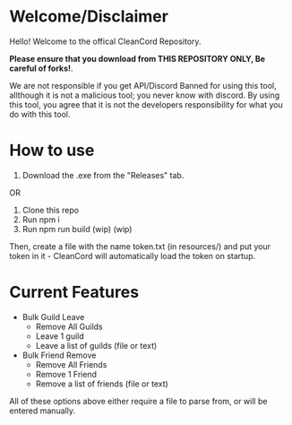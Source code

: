 # Welcome/Disclaimer

Hello! Welcome to the offical CleanCord Repository. 

**Please ensure that you download from THIS REPOSITORY ONLY, Be careful of forks!**.

We are not responsible if you get API/Discord Banned for using this tool, allthough it is not a malicious tool; you never know with discord.
By using this tool, you agree that it is not the developers responsibility for what you do with this tool.

# How to use
1. Download the .exe from the "Releases" tab.

OR

1. Clone this repo
2. Run npm i 
3. Run npm run build (wip) (wip)

Then, create a file with the name token.txt (in resources/) and put your token in it - CleanCord will automatically load the token on startup.

# Current Features

- Bulk Guild Leave
    - Remove All Guilds 
    - Leave 1 guild
    - Leave a list of guilds (file or text)
- Bulk Friend Remove
    - Remove All Friends
    - Remove 1 Friend 
    - Remove a list of friends (file or text)

All of these options above either require a file to parse from, or will be entered manually.
